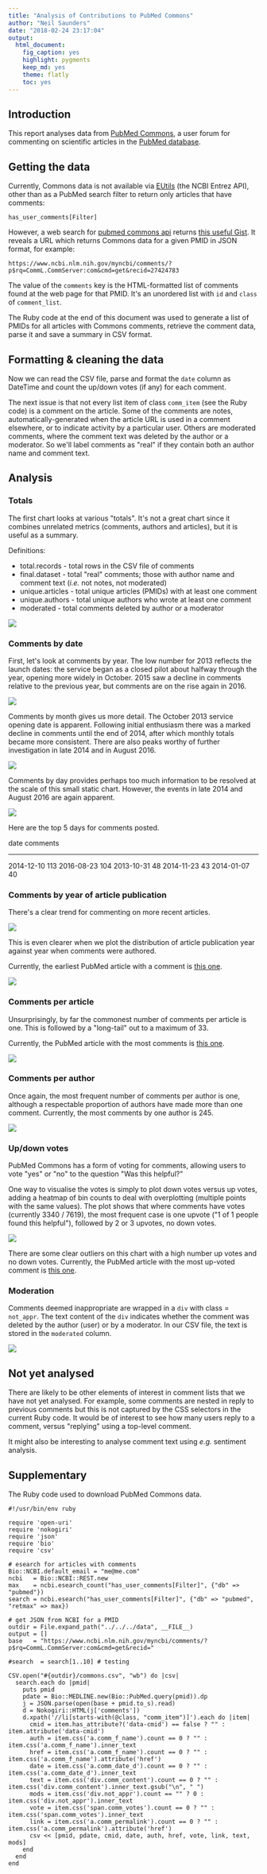 ```yaml
---
title: "Analysis of Contributions to PubMed Commons"
author: "Neil Saunders"
date: "2018-02-24 23:17:04"
output: 
  html_document: 
    fig_caption: yes
    highlight: pygments
    keep_md: yes
    theme: flatly
    toc: yes
---
```




## Introduction
This report analyses data from [PubMed Commons](https://www.ncbi.nlm.nih.gov/pubmedcommons/), a user forum for commenting on scientific articles in the [PubMed database](https://www.ncbi.nlm.nih.gov/pubmed).

## Getting the data
Currently, Commons data is not available via [EUtils](https://www.ncbi.nlm.nih.gov/books/NBK25497/) (the NCBI Entrez API), other than as a PubMed search filter to return only articles that have comments:

```
has_user_comments[Filter]
```

However, a web search for [pubmed commons api](https://www.google.com.au/webhp?sourceid=chrome-instant&ion=1&espv=2&ie=UTF-8#newwindow=1&q=pubmed+commons+api) returns [this useful Gist](https://gist.github.com/hubgit/ed04da6ea8a2fca07583). It reveals a URL which returns Commons data for a given PMID in JSON format, for example:

```
https://www.ncbi.nlm.nih.gov/myncbi/comments/?p$rq=CommL.CommServer:com&cmd=get&recid=27424783
```

The value of the `comments` key is the HTML-formatted list of comments found at the web page for that PMID. It's an unordered list with `id` and `class` of `comment_list`.

The Ruby code at the end of this document was used to generate a list of PMIDs for all articles with Commons comments, retrieve the comment data, parse it and save a summary in CSV format.

## Formatting & cleaning the data
Now we can read the CSV file, parse and format the `date` column as DateTime and count the up/down votes (if any) for each comment.

The next issue is that not every list item of class `comm_item` (see the Ruby code) is a comment on the article. Some of the comments are notes, automatically-generated when the article URL is used in a comment elsewhere, or to indicate activity by a particular user. Others are moderated comments, where the comment text was deleted by the author or a moderator. So we'll label comments as "real" if they contain both an author name and comment text.



## Analysis
### Totals

The first chart looks at various "totals". It's not a great chart since it combines unrelated metrics (comments, authors and articles), but it is useful as a summary.

Definitions:

* total.records - total rows in the CSV file of comments
* final.dataset - total "real" comments; those with author name and comment text (_i.e._ not notes, not moderated)
* unique.articles - total unique articles (PMIDs) with at least one comment
* unique.authors - total unique authors who wrote at least one comment
* moderated - total comments deleted by author or a moderator

![](../../output/count-comments-1.png)<!-- -->

### Comments by date
First, let's look at comments by year. The low number for 2013 reflects the launch dates: the service began as a closed pilot about halfway through the year, opening more widely in October. 2015 saw a decline in comments relative to the previous year, but comments are on the rise again in 2016.

![](../../output/comments-year-1.png)<!-- -->

Comments by month gives us more detail. The October 2013 service opening date is apparent. Following initial enthusiasm there was a marked decline in comments until the end of 2014, after which monthly totals became more consistent. There are also peaks worthy of further investigation in late 2014 and in August 2016.

![](../../output/comments-month-year-1.png)<!-- -->

Comments by day provides perhaps too much information to be resolved at the scale of this small static chart. However, the events in late 2014 and August 2016 are again apparent.

![](../../output/comments-day-year-1.png)<!-- -->

Here are the top 5 days for comments posted.


date          comments
-----------  ---------
2014-12-10         113
2016-08-23         104
2013-10-31          48
2014-11-23          43
2014-01-07          40

### Comments by year of article publication
There's a clear trend for commenting on more recent articles.

![](../../output/comments-article-date-1.png)<!-- -->

This is even clearer when we plot the distribution of article publication year against year when comments were authored.

Currently, the earliest PubMed article with a comment is [this one](https://www.ncbi.nlm.nih.gov/pubmed/20786242).

![](../../output/comments-article-date_dist-1.png)<!-- -->

### Comments per article


Unsurprisingly, by far the commonest number of comments per article is one. This is followed by a "long-tail" out to a maximum of 33.

Currently, the PubMed article with the most comments is [this one](https://www.ncbi.nlm.nih.gov/pubmed/26933091).

![](../../output/comments-article-plot-1.png)<!-- -->

### Comments per author


Once again, the most frequent number of comments per author is one, although a respectable proportion of authors have made more than one comment. Currently, the most comments by one author is 245.


![](../../output/comments-author-plot-1.png)<!-- -->

### Up/down votes
PubMed Commons has a form of voting for comments, allowing users to vote "yes" or "no" to the question "Was this helpful?"

One way to visualise the votes is simply to plot down votes versus up votes, adding a heatmap of bin counts to deal with overplotting (multiple points with the same values). The plot shows that where comments have votes (currently 3340 / 7619), the most frequent case is one upvote ("1 of 1 people found this helpful"), followed by 2 or 3 upvotes, no down votes.

![](../../output/votes-density-1.png)<!-- -->

There are some clear outliers on this chart with a high number up votes and no down votes. Currently, the PubMed article with the most up-voted comment is [this one](https://www.ncbi.nlm.nih.gov/pubmed/26771483).

### Moderation
Comments deemed inappropriate are wrapped in a `div` with class = `not_appr`. The text content of the `div` indicates whether the comment was deleted by the author (user) or by a moderator. In our CSV file, the text is stored in the `moderated` column.

![](../../output/comments-mod-1.png)<!-- -->

## Not yet analysed
There are likely to be other elements of interest in comment lists that we have not yet analysed. For example, some comments are nested in reply to previous comments but this is not captured by the CSS selectors in the current Ruby code. It would be of interest to see how many users reply to a comment, versus "replying" using a top-level comment.

It might also be interesting to analyse comment text using _e.g._ sentiment analysis.

## Supplementary
The Ruby code used to download PubMed Commons data.

```
#!/usr/bin/env ruby

require 'open-uri'
require 'nokogiri'
require 'json'
require 'bio'
require 'csv'

# esearch for articles with comments
Bio::NCBI.default_email = "me@me.com"
ncbi   = Bio::NCBI::REST.new
max    = ncbi.esearch_count("has_user_comments[Filter]", {"db" => "pubmed"})
search = ncbi.esearch("has_user_comments[Filter]", {"db" => "pubmed", "retmax" => max})

# get JSON from NCBI for a PMID
outdir = File.expand_path("../../../data", __FILE__)
output = []
base   = "https://www.ncbi.nlm.nih.gov/myncbi/comments/?p$rq=CommL.CommServer:com&cmd=get&recid="

#search  = search[1..10] # testing

CSV.open("#{outdir}/commons.csv", "wb") do |csv|
  search.each do |pmid|
    puts pmid
    pdate = Bio::MEDLINE.new(Bio::PubMed.query(pmid)).dp
    j = JSON.parse(open(base + pmid.to_s).read)
    d = Nokogiri::HTML(j['comments'])
    d.xpath('//li[starts-with(@class, "comm_item")]').each do |item|
      cmid = item.has_attribute?('data-cmid') == false ? "" : item.attribute('data-cmid')
      auth = item.css('a.comm_f_name').count == 0 ? "" : item.css('a.comm_f_name').inner_text
      href = item.css('a.comm_f_name').count == 0 ? "" : item.css('a.comm_f_name').attribute('href')
      date = item.css('a.comm_date_d').count == 0 ? "" : item.css('a.comm_date_d').inner_text
      text = item.css('div.comm_content').count == 0 ? "" : item.css('div.comm_content').inner_text.gsub("\n", " ")
      mods = item.css('div.not_appr').count == "" ? 0 : item.css('div.not_appr').inner_text
      vote = item.css('span.comm_votes').count == 0 ? "" : item.css('span.comm_votes').inner_text
      link = item.css('a.comm_permalink').count == 0 ? "" : item.css('a.comm_permalink').attribute('href')
      csv << [pmid, pdate, cmid, date, auth, href, vote, link, text, mods]
    end
  end
end
```
